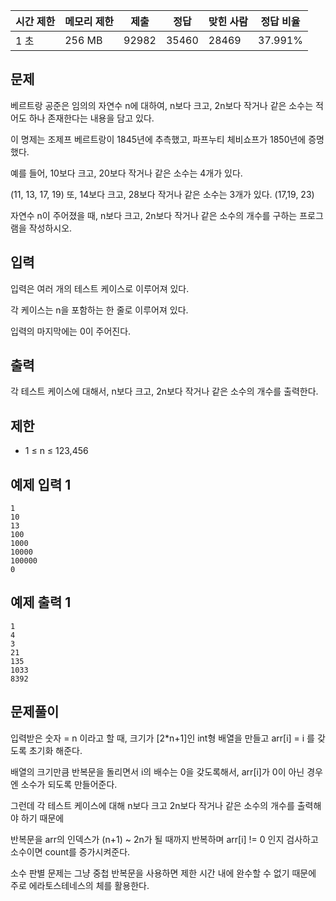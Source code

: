 | 시간 제한 | 메모리 제한 | 제출 | 정답 | 맞힌 사람 | 정답 비율 |
| --- | --- | --- | --- | --- | --- |
| 1 초 | 256 MB | 92982 | 35460 | 28469 | 37.991% |

## 문제

베르트랑 공준은 임의의 자연수 n에 대하여, n보다 크고, 2n보다 작거나 같은 소수는 적어도 하나 존재한다는 내용을 담고 있다.

이 명제는 조제프 베르트랑이 1845년에 추측했고, 파프누티 체비쇼프가 1850년에 증명했다.

예를 들어, 10보다 크고, 20보다 작거나 같은 소수는 4개가 있다. 

(11, 13, 17, 19) 또, 14보다 크고, 28보다 작거나 같은 소수는 3개가 있다. (17,19, 23)

자연수 n이 주어졌을 때, n보다 크고, 2n보다 작거나 같은 소수의 개수를 구하는 프로그램을 작성하시오. 

## 입력

입력은 여러 개의 테스트 케이스로 이루어져 있다. 

각 케이스는 n을 포함하는 한 줄로 이루어져 있다.

입력의 마지막에는 0이 주어진다.

## 출력

각 테스트 케이스에 대해서, n보다 크고, 2n보다 작거나 같은 소수의 개수를 출력한다.

## 제한

- 1 ≤ n ≤ 123,456

## 예제 입력 1

```
1
10
13
100
1000
10000
100000
0
```

## 예제 출력 1

```
1
4
3
21
135
1033
8392
```

## 문제풀이

입력받은 숫자 = n 이라고 할 때, 크기가 [2*n+1]인 int형 배열을 만들고 arr[i] = i 를 갖도록 초기화 해준다.

배열의 크기만큼 반복문을 돌리면서 i의 배수는 0을 갖도록해서, arr[i]가 0이 아닌 경우엔 소수가 되도록 만들어준다. 

그런데 각 테스트 케이스에 대해 n보다 크고 2n보다 작거나 같은 소수의 개수를 출력해야 하기 때문에 

반복문을 arr의 인덱스가 (n+1) ~ 2n가 될 때까지 반복하며 arr[i] != 0 인지 검사하고 소수이면 count를 증가시켜준다. 

소수 판별 문제는 그냥 중첩 반복문을 사용하면 제한 시간 내에 완수할 수 없기 때문에 주로 에라토스테네스의 체를 활용한다. 